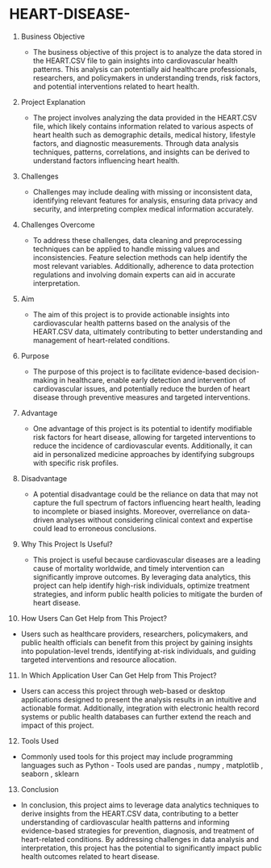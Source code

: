 # HEART-DISEASE-

1. Business Objective
   - The business objective of this project is to analyze the data stored in the HEART.CSV file to gain insights into cardiovascular health patterns. This analysis can potentially aid healthcare professionals, researchers, and policymakers in understanding trends, risk factors, and potential interventions related to heart health.

2. Project Explanation
   - The project involves analyzing the data provided in the HEART.CSV file, which likely contains information related to various aspects of heart health such as demographic details, medical history, lifestyle factors, and diagnostic measurements. Through data analysis techniques, patterns, correlations, and insights can be derived to understand factors influencing heart health.

3. Challenges
   - Challenges may include dealing with missing or inconsistent data, identifying relevant features for analysis, ensuring data privacy and security, and interpreting complex medical information accurately.

4. Challenges Overcome
   - To address these challenges, data cleaning and preprocessing techniques can be applied to handle missing values and inconsistencies. Feature selection methods can help identify the most relevant variables. Additionally, adherence to data protection regulations and involving domain experts can aid in accurate interpretation.

5. Aim
   - The aim of this project is to provide actionable insights into cardiovascular health patterns based on the analysis of the HEART.CSV data, ultimately contributing to better understanding and management of heart-related conditions.

6. Purpose
   - The purpose of this project is to facilitate evidence-based decision-making in healthcare, enable early detection and intervention of cardiovascular issues, and potentially reduce the burden of heart disease through preventive measures and targeted interventions.

7. Advantage
   - One advantage of this project is its potential to identify modifiable risk factors for heart disease, allowing for targeted interventions to reduce the incidence of cardiovascular events. Additionally, it can aid in personalized medicine approaches by identifying subgroups with specific risk profiles.

8. Disadvantage
   - A potential disadvantage could be the reliance on data that may not capture the full spectrum of factors influencing heart health, leading to incomplete or biased insights. Moreover, overreliance on data-driven analyses without considering clinical context and expertise could lead to erroneous conclusions.

9. Why This Project Is Useful?
   - This project is useful because cardiovascular diseases are a leading cause of mortality worldwide, and timely intervention can significantly improve outcomes. By leveraging data analytics, this project can help identify high-risk individuals, optimize treatment strategies, and inform public health policies to mitigate the burden of heart disease.

10. How Users Can Get Help from This Project?
   - Users such as healthcare providers, researchers, policymakers, and public health officials can benefit from this project by gaining insights into population-level trends, identifying at-risk individuals, and guiding targeted interventions and resource allocation.

11. In Which Application User Can Get Help from This Project?
   - Users can access this project through web-based or desktop applications designed to present the analysis results in an intuitive and actionable format. Additionally, integration with electronic health record systems or public health databases can further extend the reach and impact of this project.

12. Tools Used
   - Commonly used tools for this project may include programming languages such as Python    - Tools used are pandas , numpy , matplotlib , seaborn  , sklearn
13. Conclusion
   - In conclusion, this project aims to leverage data analytics techniques to derive insights from the HEART.CSV data, contributing to a better understanding of cardiovascular health patterns and informing evidence-based strategies for prevention, diagnosis, and treatment of heart-related conditions. By addressing challenges in data analysis and interpretation, this project has the potential to significantly impact public health outcomes related to heart disease.
